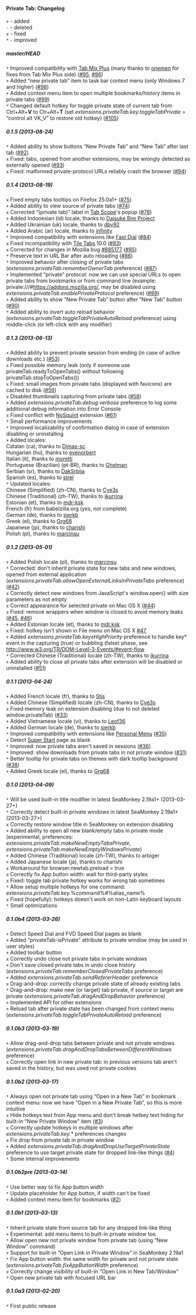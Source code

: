 ﻿#### Private Tab: Changelog

`+` - added<br>
`-` - deleted<br>
`x` - fixed<br>
`*` - improved<br>

##### master/HEAD
`*` Improved compatibility with <a href="https://addons.mozilla.org/addon/tab-mix-plus/">Tab Mix Plus</a> (many thanks to <a href="https://addons.mozilla.org/user/onemen/">onemen</a> for fixes from Tab Mix Plus side) (<a href="https://github.com/Infocatcher/Private_Tab/issues/95">#95</a>, <a href="https://github.com/Infocatcher/Private_Tab/issues/96">#96</a>)<br>
`+` Added “new private tab” item to task bar context menu (only Windows 7 and higher) (<a href="https://github.com/Infocatcher/Private_Tab/issues/98">#98</a>)<br>
`+` Added context menu item to open multiple bookmarks/history items in private tabs (<a href="https://github.com/Infocatcher/Private_Tab/issues/99">#99</a>)<br>
`*` Changed default hotkey for toggle private state of current tab from Ctrl+Alt+<strong>V</strong> to Ctr+Alt+<strong>T</strong> (set <em>extensions.privateTab.key.toggleTabPrivate</em> = “control alt VK_V” to restore old hotkey) (<a href="https://github.com/Infocatcher/Private_Tab/issues/105">#105</a>)<br>

##### 0.1.5 (2013-08-24)
`*` Added ability to show buttons “New Private Tab” and “New Tab” after last tab (<a href="https://github.com/Infocatcher/Private_Tab/issues/92">#92</a>)<br>
`x` Fixed: tabs, opened from another extensions, may be wrongly detected as externally opened (<a href="https://github.com/Infocatcher/Private_Tab/issues/93">#93</a>)<br>
`x` Fixed: malformed private-protocol URLs reliably crash the browser (<a href="https://github.com/Infocatcher/Private_Tab/issues/94">#94</a>)<br>

##### 0.1.4 (2013-08-19)
`x` Fixed empty tabs tooltips on Firefox 25.0a1+ (<a href="https://github.com/Infocatcher/Private_Tab/issues/75">#75</a>)<br>
`+` Added ability to view source of private tabs (<a href="https://github.com/Infocatcher/Private_Tab/issues/74">#74</a>)<br>
`x` Corrected “(private tab)” label in <a href="https://addons.mozilla.org/addon/tab-scope/">Tab Scope</a>'s popup (<a href="https://github.com/Infocatcher/Private_Tab/issues/78">#78</a>)<br>
`+` Added Indonesian (id) locale, thanks to <a href="https://addons.mozilla.org/user/daisukeDan/">Daisuke Bjm Project</a><br>
`+` Added Ukrainian (uk) locale, thanks to <a href="https://addons.mozilla.org/user/dbv92/">dbv92</a><br>
`+` Added Arabic (ar) locale, thanks to <a href="https://addons.mozilla.org/user/slax/">infinity</a><br>
`*` Improved compatibility with extensions like <a href="https://addons.mozilla.org/addon/fast-dial-5721/">Fast Dial</a> (<a href="https://github.com/Infocatcher/Private_Tab/issues/84">#84</a>)<br>
`x` Fixed incompatibility with <a href="https://addons.mozilla.org/addon/tile-tabs/">Tile Tabs</a> 10.0 (<a href="https://github.com/Infocatcher/Private_Tab/issues/83">#83</a>)<br>
`x` Corrected for changes in Mozilla bug <a href="https://bugzilla.mozilla.org/show_bug.cgi?id=885177">#885177</a> (<a href="https://github.com/Infocatcher/Private_Tab/issues/85">#85</a>)<br>
`*` Preserve text in URL Bar after auto reloading (<a href="https://github.com/Infocatcher/Private_Tab/issues/86">#86</a>)<br>
`*` Improved behavior after closing of private tabs (<em>extensions.privateTab.rememberOwnerTab</em> preference) (<a href="https://github.com/Infocatcher/Private_Tab/issues/87">#87</a>)<br>
`+` Implemented “private” protocol: now we can use special URLs to open private tabs from bookmarks or from command line (example: private:///#https://addons.mozilla.org/, may be disabled using <em>extensions.privateTab.enablePrivateProtocol</em> preference) (<a href="https://github.com/Infocatcher/Private_Tab/issues/89">#89</a>)<br>
`+` Added ability to show “New Private Tab” button after “New Tab” button (<a href="https://github.com/Infocatcher/Private_Tab/issues/90">#90</a>)<br>
`*` Added ability to invert auto reload behavior (<em>extensions.privateTab.toggleTabPrivateAutoReload</em> preference) using middle-click (or left-click with any modifier)<br>

##### 0.1.3 (2013-06-13)
`+` Added ability to prevent private session from ending (in case of active downloads etc.) (<a href="https://github.com/Infocatcher/Private_Tab/issues/53">#53</a>)<br>
`x` Fixed possible memory leak (only if someone use privateTab.readyToOpenTabs() without following privateTab.stopToOpenTabs())<br>
`x` Fixed: small images from private tabs (displayed with favicons) are cached to disk (<a href="https://github.com/Infocatcher/Private_Tab/issues/56">#56</a>)<br>
`x` Disabled thumbnails capturing from private tabs (<a href="https://github.com/Infocatcher/Private_Tab/issues/58">#58</a>)<br>
`+` Added <em>extensions.privateTab.debug.verbose</em> preference to log some additional debug information into Error Console<br>
`x` Fixed conflict with <a href="https://addons.mozilla.org/addon/nosquint/">NoSquint</a> extension (<a href="https://github.com/Infocatcher/Private_Tab/issues/61">#61</a>)<br>
`*` Small performance improvements<br>
`*` Improved localizability of confirmation dialog in case of extension disabling or uninstalling<br>
`+` Added locales:<br>
	Catalan (ca), thanks to <a href="https://github.com/Dimas-sc">Dimas-sc</a><br>
	Hungarian (hu), thanks to <a href="https://github.com/evenorbert">evenorbert</a><br>
	Italian (it), thanks to <a href="https://github.com/moretti">moretti</a><br>
	Portuguese (Brazilian) (pt-BR), thanks to <a href="http://www.babelzilla.org/forum/index.php?showuser=212">Ghelman</a><br>
	Serbian (sr), thanks to <a href="http://www.babelzilla.org/forum/index.php?showuser=8719">DakSrbija</a><br>
	Spanish (es), thanks to <a href="https://github.com/strel">strel</a><br>
`*` Updated locales:<br>
	Chinese (Simplified) (zh-CN), thanks to <a href="https://github.com/Cye3s">Cye3s</a><br>
	Chinese (Traditional) (zh-TW), thanks to <a href="https://github.com/ikurrina">ikurrina</a><br>
	Estonian (et), thanks to <a href="https://github.com/mdr-ksk">mdr-ksk</a><br>
	French (fr) from babelzilla.org (yes, not complete)<br>
	German (de), thanks to <a href="https://github.com/sierkb">sierkb</a><br>
	Greek (el), thanks to <a href="http://www.babelzilla.org/forum/index.php?showuser=15362">Grg68</a><br>
	Japanese (jp), thanks to <a href="https://github.com/charishi">charishi</a><br>
	Polish (pl), thanks to <a href="https://github.com/marcinsu">marcinsu</a><br>

##### 0.1.2 (2013-05-01)
`+` Added Polish locale (pl), thanks to <a href="https://github.com/marcinsu">marcinsu</a><br>
`*` Corrected: don't inherit private state for new tabs and new windows, opened from external application (<em>extensions.privateTab.allowOpenExternalLinksInPrivateTabs</em> preference) (<a href="https://github.com/Infocatcher/Private_Tab/issues/42">#42</a>)<br>
`x` Correctly detect new windows from JavaScript's window.open() with size parameters as not empty<br>
`x` Correct appearance for selected private on Mac OS X (<a href="https://github.com/Infocatcher/Private_Tab/issues/44">#44</a>)<br>
`x` Fixed: remove wrappers when window is closed to avoid memory leaks (<a href="https://github.com/Infocatcher/Private_Tab/issues/45">#45</a>, <a href="https://github.com/Infocatcher/Private_Tab/issues/46">#46</a>)<br>
`+` Added Estonian locale (et), thanks to <a href="http://forums.mozillazine.org/memberlist.php?mode=viewprofile&amp;u=2361677">mdr.ksk</a><br>
`x` Fixed: hotkey isn't shown in File menu on Mac OS X <a href="https://github.com/Infocatcher/Private_Tab/issues/47">#47</a><br>
`+` Added <em>extensions.privateTab.keysHighPriority</em> preference to handle key* event in the capturing (true) or bubbling (false) phase, see http://www.w3.org/TR/DOM-Level-3-Events/#event-flow<br>
`*` Corrected Chinese (Traditional) locale (zh-TW), thanks to <a href="https://github.com/marcinsu">ikurrina</a><br>
`+` Added ability to close all private tabs after extension will be disabled or uninstalled (<a href="https://github.com/Infocatcher/Private_Tab/issues/51">#51</a>)<br>

##### 0.1.1 (2013-04-24)
`+` Added French locale (fr), thanks to <a href="https://github.com/Stis">Stis</a><br>
`+` Added Chinese (Simplified) locale (zh-CN), thanks to <a href="https://github.com/Cye3s">Cye3s</a><br>
`x` Fixed memory leak on extension disabling (due to not deleted window.privateTab) (<a href="https://github.com/Infocatcher/Private_Tab/issues/33">#33</a>)<br>
`+` Added Vietnamese locale (vi), thanks to <a href="https://github.com/leof36">Leof36</a><br>
`+` Added German locale (de), thanks to <a href="https://github.com/sierkb">sierkb</a><br>
`*` Improved compatibility with extensions like <a href="https://addons.mozilla.org/addon/personal-menu/">Personal Menu</a> (<a href="https://github.com/Infocatcher/Private_Tab/issues/35">#35</a>)<br>
`+` Detect <a href="https://addons.mozilla.org/addon/super-start/">Super Start</a> page as blank<br>
`*` Improved: now private tabs aren't saved in sessions (<a href="https://github.com/Infocatcher/Private_Tab/issues/36">#36</a>)<br>
`*` Improved: show downloads from private tabs in not private window (<a href="https://github.com/Infocatcher/Private_Tab/issues/31">#31</a>)<br>
`*` Better tooltip for private tabs on themes with dark tooltip background (<a href="https://github.com/Infocatcher/Private_Tab/issues/38">#38</a>)<br>
`+` Added Greek locale (el), thanks to <a href="http://forums.mozillazine.org/memberlist.php?mode=viewprofile&u=1595963">Grg68</a><br>

##### 0.1.0 (2013-04-09)
`*` Will be used built-in title modifier in latest SeaMonkey 2.19a1+ (2013-03-27+)<br>
`*` Correctly detect built-in private windows in latest SeaMonkey 2.19a1+ (2013-03-27+)<br>
`x` Correctly restore window title in SeaMonkey on extension disabling<br>
`+` Added ability to open all new blank/empty tabs in private mode (experimental, preferences: <em>extensions.privateTab.makeNewEmptyTabsPrivate</em>, <em>extensions.privateTab.makeNewEmptyWindowsPrivate</em>)<br>
`+` Added Chinese (Traditional) locale (zh-TW), thanks to arbiger<br>
`+` Added Japanese locale (ja), thanks to charishi<br>
`x` Workaround for browser.newtab.preload = true<br>
`x` Correctly fix App button width: wait for third-party styles<br>
`x` Fixed: toggle tab private hotkey works for wrong tab sometimes<br>
`*` Allow setup multiple hotkeys for one command: <em>extensions.privateTab.key.</em>%command%<em>#</em>%alias_name%<br>
`x` Fixed (hopefully): hotkeys doesn't work on non-Latin keyboard layouts<br>
`*` Small optimizations<br>

##### 0.1.0b4 (2013-03-26)
`+` Detect Speed Dial and FVD Speed Dial pages as blank<br>
`+` Added “privateTab-isPrivate” attribute to private window (may be used in user styles)<br>
`+` Added toolbar button<br>
`x` Correctly undo close not private tabs in private windows<br>
`+` Don't save closed private tabs in undo close history (<em>extensions.privateTab.rememberClosedPrivateTabs</em> preference)<br>
`+` Added <em>extensions.privateTab.sendRefererHeader</em> preference<br>
`x` Drag-and-drop: correctly change private state of already existing tabs<br>
`*` Drag-and-drop: make new (or target) tab private, if source or target are private (<em>extensions.privateTab.dragAndDropBehavior</em> preference)<br>
`+` Implemented API for other extensions<br>
`+` Reload tab after private state has been changed from context menu (<em>extensions.privateTab.toggleTabPrivateAutoReload</em> preference)<br>

##### 0.1.0b3 (2013-03-19)
`+` Allow drag-and-drop tabs between private and not private windows (<em>extensions.privateTab.dragAndDropTabsBetweenDifferentWindows</em> preference)<br>
`x` Correctly open link in new private tab: in previous versions tab aren't saved in the history, but was used not private cookies<br>

##### 0.1.0b2 (2013-03-17)
`*` Always open not private tab using “Open in a New Tab” in bookmark context menu: now we have “Open in a New Private Tab”, so this is more intuitive<br>
`x` Hide hotkeys text from App menu and don't break hetkey text hiding for built-in “New Private Window” item (<a href="https://github.com/Infocatcher/Private_Tab/issues/3">#3</a>)<br>
`x` Correctly update hotkeys in multiple windows after <em>extensions.privateTab.key.*</em> preferences changes<br>
`x` Fix drop from private tab in private window<br>
`+` Added <em>extensions.privateTab.dragAndDropUseTargetPrivateState</em> preference to use target private state for dropped link-like things (<a href="https://github.com/Infocatcher/Private_Tab/issues/4">#4</a>)<br>
`*` Some internal improvements<br>

##### 0.1.0b2pre (2013-03-14)
`*` Use better way to fix App button width<br>
`*` Update placeholder for App button, if width can't be fixed<br>
`+` Added context menu item for bookmarks (<a href="https://github.com/Infocatcher/Private_Tab/issues/2">#2</a>)<br>

##### 0.1.0b1 (2013-03-13)
`*` Inherit private state from source tab for any dropped link-like thing<br>
`+` Experimental: add menu items to built-in private window too<br>
`*` Allow open new not private window from private tab (using “New Window” command)<br>
`+` Support for built-in “Open Link in Private Window” in SeaMonkey 2.19a1<br>
`*` Fix App button width: the same width for private and not private state (<em>extensions.privateTab.fixAppButtonWidth</em> preference)<br>
`x` Correctly change visibility of built-in “Open Link in New Tab/Window”<br>
`*` Open new private tab with focused URL bar<br>

##### 0.1.0a3 (2013-02-20)
`*` First public release<br>